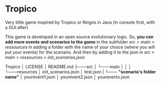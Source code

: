 # Tropico
Very little game inspired by Tropico or Reigns in Java (in console first, with a GUI after)

This game is developed in an open source evolutionary logic. 
So, **you can add more events and scenarios to the game** in the subfolder *src > main > ressources*
in adding a folder with the name of your choice (where you will put your events) for the scenario. 
And then by adding it to the json in *src > main > ressources > init_scenarios.json*

Tropico
│   LICENSE
│   README.md
├───src
│   └───main
│       │
│       └───resources
│               init_scenarios.json
│               test.json
|               └─── **"scenario's folder name"**
│                       yourevent1.json
│                       yourevent2.json
│                       youreventx.json



